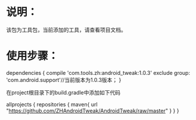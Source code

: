 说明：
=====

该包为工具包，当前添加的工具，请查看项目文档。


使用步骤：
=====

dependencies {
compile 'com.tools.zh:android_tweak:1.0.3' exclude group: 'com.android.support'//当前版本为1.0.3版本；
}

在project根目录下的build.gradle中添加如下代码

allprojects {
repositories {
maven{
url "https://github.com/ZHAndroidTweak/AndroidTweak/raw/master"
}
}
}

